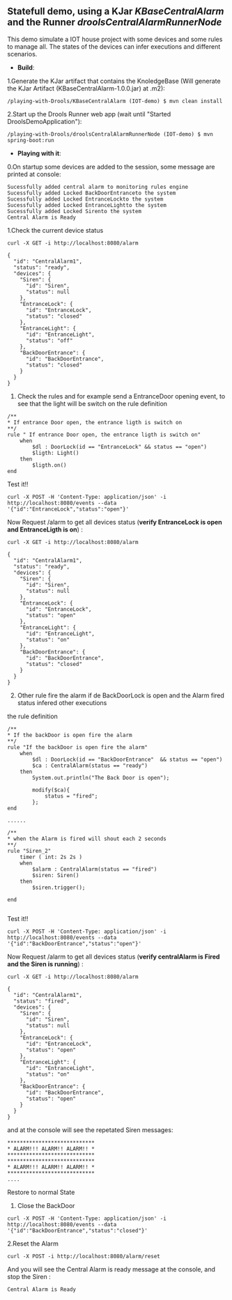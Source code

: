 Statefull demo, using a KJar *KBaseCentralAlarm*  and the Runner *droolsCentralAlarmRunnerNode*
-----------------------

This demo simulate a IOT house project with some devices and some rules to manage all. The states of the devices can infer executions and different scenarios.


* **Build**:

1.Generate the KJar artifact that contains the KnoledgeBase (Will generate the KJar Artifact (KBaseCentralAlarm-1.0.0.jar) at .m2):
```
/playing-with-Drools/KBaseCentralAlarm (IOT-demo) $ mvn clean install
```

2.Start up the Drools Runner web app (wait until "Started DroolsDemoApplication"): 
```
/playing-with-Drools/droolsCentralAlarmRunnerNode (IOT-demo) $ mvn spring-boot:run
```



* **Playing with it**:

0.On startup some devices are added to the session, some message are printed at console:
```
Sucessfully added central alarm to monitoring rules engine
Sucessfully added Locked BackDoorEntranceto the system
Sucessfully added Locked EntranceLockto the system
Sucessfully added Locked EntranceLightto the system
Sucessfully added Locked Sirento the system
Central Alarm is Ready

```
1.Check the current device status
```
curl -X GET -i http://localhost:8080/alarm

{
  "id": "CentralAlarm1",
  "status": "ready",
  "devices": {
    "Siren": {
      "id": "Siren",
      "status": null
    },
    "EntranceLock": {
      "id": "EntranceLock",
      "status": "closed"
    },
    "EntranceLight": {
      "id": "EntranceLight",
      "status": "off"
    },
    "BackDoorEntrance": {
      "id": "BackDoorEntrance",
      "status": "closed"
    }
  }
}
```

1. Check the rules and for example send a EntranceDoor opening event, to see that the light will be switch on 
the rule definition
```
/**
* If entrance Door open, the entrance ligth is switch on
**/
rule " If entrance Door open, the entrance ligth is switch on"
	when
     	$dl : DoorLock(id == "EntranceLock" && status == "open")
     	$ligth: Light()
    then
    	$ligth.on()
end
```

Test it!!
```
curl -X POST -H 'Content-Type: application/json' -i http://localhost:8080/events --data '{"id":"EntranceLock","status":"open"}'
```
Now Request /alarm to get all devices status (**verify EntranceLock is open and EntranceLigth is on**) :
```
curl -X GET -i http://localhost:8080/alarm

{
  "id": "CentralAlarm1",
  "status": "ready",
  "devices": {
    "Siren": {
      "id": "Siren",
      "status": null
    },
    "EntranceLock": {
      "id": "EntranceLock",
      "status": "open"
    },
    "EntranceLight": {
      "id": "EntranceLight",
      "status": "on"
    },
    "BackDoorEntrance": {
      "id": "BackDoorEntrance",
      "status": "closed"
    }
  }
}
```

2. Other rule fire the alarm if de BackDoorLock is open and the Alarm fired status infered other executions

the rule definition
```
/**
* If the backDoor is open fire the alarm
**/
rule "If the backDoor is open fire the alarm"
	when
     	$dl : DoorLock(id == "BackDoorEntrance"  && status == "open")
     	$ca : CentralAlarm(status == "ready")
    then
		System.out.println("The Back Door is open");
		
		modify($ca){
			status = "fired";
		};    	
end

......

/**
* when the Alarm is fired will shout each 2 seconds
**/
rule "Siren_2"
	timer ( int: 2s 2s )
	when
     	$alarm : CentralAlarm(status == "fired")
     	$siren: Siren()
    then
   		$siren.trigger();
   		
end


```

Test it!!
```
curl -X POST -H 'Content-Type: application/json' -i http://localhost:8080/events --data '{"id":"BackDoorEntrance","status":"open"}'
```
Now Request /alarm to get all devices status (**verify centralAlarm is Fired and the Siren is running**) :
```
curl -X GET -i http://localhost:8080/alarm

{
  "id": "CentralAlarm1",
  "status": "fired",
  "devices": {
    "Siren": {
      "id": "Siren",
      "status": null
    },
    "EntranceLock": {
      "id": "EntranceLock",
      "status": "open"
    },
    "EntranceLight": {
      "id": "EntranceLight",
      "status": "on"
    },
    "BackDoorEntrance": {
      "id": "BackDoorEntrance",
      "status": "open"
    }
  }
}
```
and at the console will see the repetated Siren messages:
```
****************************
* ALARM!!! ALARM!! ALARM!! *
****************************
****************************
* ALARM!!! ALARM!! ALARM!! *
****************************
....
```

Restore to normal State 
1. Close the BackDoor
```
curl -X POST -H 'Content-Type: application/json' -i http://localhost:8080/events --data '{"id":"BackDoorEntrance","status":"closed"}'
```
2.Reset the Alarm
```
curl -X POST -i http://localhost:8080/alarm/reset
```
And you will see the Central Alarm is ready message at the console, and stop the Siren :
```
Central Alarm is Ready
```